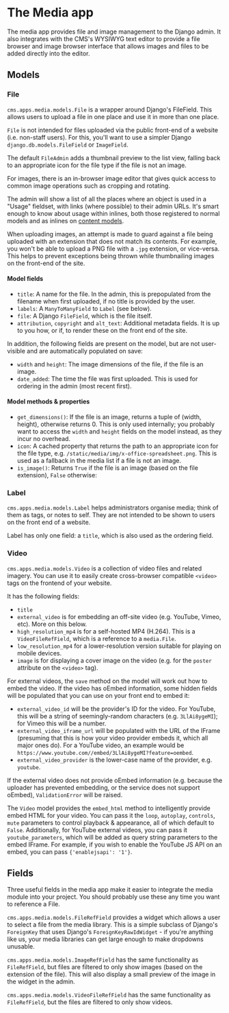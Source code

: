 # The Media app

The media app provides file and image management to the Django admin.
It also integrates with the CMS's WYSIWYG text editor to provide a file browser and image browser interface that allows images and files to be added directly into the editor.

## Models

### File

`cms.apps.media.models.File` is a wrapper around Django's FileField.
This allows users to upload a file in one place and use it in more than one place.

`File` is not intended for files uploaded via the public front-end of a website (i.e. non-staff users).
For this, you'll want to use a simpler Django `django.db.models.FileField` or `ImageField`.

The default `FileAdmin` adds a thumbnail preview to the list view, falling back to an appropriate icon for the file type if the file is not an image.

For images, there is an in-browser image editor that gives quick access to common image operations such as cropping and rotating.

The admin will show a list of all the places where an object is used in a "Usage" fieldset, with links (where possible) to their admin URLs.
It's smart enough to know about usage within inlines, both those registered to normal models and as inlines on [content models](pages-app.md).

When uploading images, an attempt is made to guard against a file being uploaded with an extension that does not match its contents.
For example, you won't be able to upload a PNG file with a `.jpg` extension, or vice-versa.
This helps to prevent exceptions being thrown while thumbnailing images on the front-end of the site.

#### Model fields

* `title`: A name for the file.
In the admin, this is prepopulated from the filename when first uploaded, if no title is provided by the user.
* `labels`: A `ManyToManyField` to `Label` (see below).
* `file`: A Django `FileField`, which is the file itself.
* `attribution`, `copyright` and `alt_text`: Additional metadata fields.
It is up to you how, or if, to render these on the front end of the site.

In addition, the following fields are present on the model, but are not user-visible and are automatically populated on save:

* `width` and `height`: The image dimensions of the file, if the file is an image.
* `date_added`: The time the file was first uploaded. This is used for ordering in the admin (most recent first).

#### Model methods & properties

* `get_dimensions()`: If the file is an image, returns a tuple of (width, height), otherwise returns 0.
This is only used internally; you probably want to access the `width` and `height` fields on the model instead, as they incur no overhead.
* `icon`: A cached property that returns the path to an appropriate icon for the file type, e.g. `/static/media/img/x-office-spreadsheet.png`. This is used as a fallback in the media list if a file is not an image.
* `is_image()`: Returns `True` if the file is an image (based on the file extension), `False` otherwise:

### Label

`cms.apps.media.models.Label` helps administrators organise media;
think of them as tags, or notes to self.
They are not intended to be shown to users on the front end of a website.

Label has only one field: a `title`, which is also used as the ordering field.

### Video

`cms.apps.media.models.Video` is a collection of video files and related imagery.
You can use it to easily create cross-browser compatible `<video>` tags on the frontend of your website.

It has the following fields:

* `title`
* `external_video` is for embedding an off-site video (e.g. YouTube, Vimeo, etc). More on this below.
* `high_resolution_mp4` is for a self-hosted MP4 (H.264). This is a `VideoFileRefField`, which is a reference to a `media.File`.
* `low_resolution_mp4` for a lower-resolution version suitable for playing on mobile devices.
* `image` is for displaying a cover image on the video (e.g. for the `poster` attribute on the `<video>` tag).

For external videos, the `save` method on the model will work out how to embed the video.
If the video has oEmbed information, some hidden fields will be populated that you can use on your front end to embed it:

* `external_video_id` will be the provider's ID for the video.
For YouTube, this will be a string of seemingly-random characters (e.g. `3LlAi8ygeMI`); for Vimeo this will be a number.
* `external_video_iframe_url` will be populated with the URL of the IFrame (presuming that this is how your video provider embeds it, which all major ones do).
For a YouTube video, an example would be `https://www.youtube.com//embed/3LlAi8ygeMI?feature=oembed`.
* `external_video_provider` is the lower-case name of the provider, e.g. `youtube`.

If the external video does not provide oEmbed information
(e.g. because the uploader has prevented embedding, or the service does not support oEmbed),
`ValidationError` will be raised.

The `Video` model provides the `embed_html` method to intelligently provide embed HTML for your video.
You can pass it the `loop`, `autoplay`, `controls`, `mute` parameters to control playback & appearance, all of which default to `False`.
Additionally, for YouTube external videos, you can pass it `youtube_parameters`, which will be added as query string parameters to the embed IFrame.
For example, if you wish to enable the YouTube JS API on an embed, you can pass `{'enablejsapi': '1'}`.

## Fields

Three useful fields in the media app make it easier to integrate the media module into your project.
You should probably use these any time you want to reference a File.

`cms.apps.media.models.FileRefField` provides a widget which allows a user to select a file from the media library.
This is a simple subclass of Django's `ForeignKey` that uses Django's `ForeignKeyRawIdWidget` -
if you're anything like us, your media libraries can get large enough to make dropdowns unusable.

`cms.apps.media.models.ImageRefField` has the same functionality as `FileRefField`, but files are filtered to only show images (based on the extension of the file).
This will also display a small preview of the image in the widget in the admin.

`cms.apps.media.models.VideoFileRefField` has the same functionality as `FileRefField`, but the files are filtered to only show videos.
